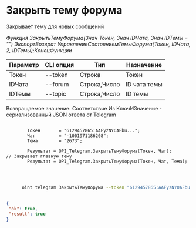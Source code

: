 ﻿---
sidebar_position: 4
---

# Закрыть тему форума
 Закрывает тему для новых сообщений


*Функция ЗакрытьТемуФорума(Знач Токен, Знач IDЧата, Знач IDТемы = "") ЭкспортВозврат УправлениеСостояниемТемыФорума(Токен, IDЧата, 2, IDТемы);КонецФункции*

  | Параметр | CLI опция | Тип | Назначение |
  |-|-|-|-|
  | Токен | --token | Строка | Токен |
  | IDЧата | --forum | Строка,Число | ID чата темы |
  | IDТемы | --topic | Строка,Число | ID темы |

  
  Возвращаемое значение:   Соответствие Из КлючИЗначение - сериализованный JSON ответа от Telegram

```bsl title="Пример кода"
	
        Токен       = "6129457865:AAFyzNYOAFbu...";
        Чат         = "-1001971186208";
        Тема        = "2673";
    
        Результат = OPI_Telegram.ЗакрытьТемуФорума(Токен, Чат);       // Закрывает главную тему
        Результат = OPI_Telegram.ЗакрытьТемуФорума(Токен, Чат, Тема);
    
	
```

```sh title="Пример команды CLI"
    
      oint telegram ЗакрытьТемуФорума --token "6129457865:AAFyzNYOAFbu..." --forum %forum% --topic %topic%


```


```json title="Результат"

{
 "ok": true,
 "result": true
}

```
